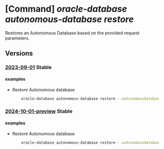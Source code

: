 # [Command] _oracle-database autonomous-database restore_

Restores an Autonomous Database based on the provided request parameters.

## Versions

### [2023-09-01](/Resources/mgmt-plane/L3N1YnNjcmlwdGlvbnMve30vcmVzb3VyY2Vncm91cHMve30vcHJvdmlkZXJzL29yYWNsZS5kYXRhYmFzZS9hdXRvbm9tb3VzZGF0YWJhc2VzL3t9L3Jlc3RvcmU=/2023-09-01.xml) **Stable**

<!-- mgmt-plane /subscriptions/{}/resourcegroups/{}/providers/oracle.database/autonomousdatabases/{}/restore 2023-09-01 -->

#### examples

- Restore Autonomous database
    ```bash
        oracle-database autonomous-database restore --autonomousdatabasename <ADBS name> --resource-group <resource_group> --timestamp <timestamp>
    ```

### [2024-10-01-preview](/Resources/mgmt-plane/L3N1YnNjcmlwdGlvbnMve30vcmVzb3VyY2Vncm91cHMve30vcHJvdmlkZXJzL29yYWNsZS5kYXRhYmFzZS9hdXRvbm9tb3VzZGF0YWJhc2VzL3t9L3Jlc3RvcmU=/2024-10-01-preview.xml) **Stable**

<!-- mgmt-plane /subscriptions/{}/resourcegroups/{}/providers/oracle.database/autonomousdatabases/{}/restore 2024-10-01-preview -->

#### examples

- Restore Autonomous database
    ```bash
        oracle-database autonomous-database restore --autonomousdatabasename <ADBS name> --resource-group <resource_group> --timestamp <timestamp>
    ```

